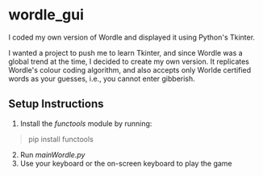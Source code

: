 # wordle_gui

I coded my own version of Wordle and displayed it using Python's Tkinter.

I wanted a project to push me to learn Tkinter, and since Wordle was a global trend at the time, I decided to create my own version. It replicates Wordle's colour coding algorithm, and also accepts only Worlde certified words as your guesses, i.e., you cannot enter gibberish.

## Setup Instructions

1. Install the *functools* module by running: 
> pip install functools
2. Run *mainWordle.py*
3. Use your keyboard or the on-screen keyboard to play the game
